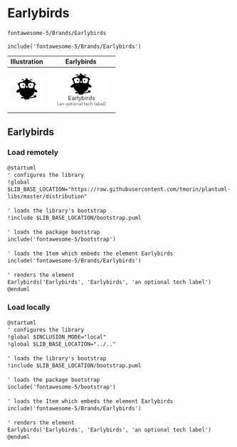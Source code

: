 # Earlybirds


```text
fontawesome-5/Brands/Earlybirds
```

```text
include('fontawesome-5/Brands/Earlybirds')
```



| Illustration | Earlybirds |
| :---: | :---: |
| ![illustration for Illustration](../../fontawesome-5/Brands/Earlybirds.png) | ![illustration for Earlybirds](../../fontawesome-5/Brands/Earlybirds.Local.png) |




## Earlybirds

### Load remotely
```plantuml
@startuml
' configures the library
!global $LIB_BASE_LOCATION="https://raw.githubusercontent.com/tmorin/plantuml-libs/master/distribution"

' loads the library's bootstrap
!include $LIB_BASE_LOCATION/bootstrap.puml

' loads the package bootstrap
include('fontawesome-5/bootstrap')

' loads the Item which embeds the element Earlybirds
include('fontawesome-5/Brands/Earlybirds')

' renders the element
Earlybirds('Earlybirds', 'Earlybirds', 'an optional tech label')
@enduml
```

### Load locally
```plantuml
@startuml
' configures the library
!global $INCLUSION_MODE="local"
!global $LIB_BASE_LOCATION="../.."

' loads the library's bootstrap
!include $LIB_BASE_LOCATION/bootstrap.puml

' loads the package bootstrap
include('fontawesome-5/bootstrap')

' loads the Item which embeds the element Earlybirds
include('fontawesome-5/Brands/Earlybirds')

' renders the element
Earlybirds('Earlybirds', 'Earlybirds', 'an optional tech label')
@enduml
```

